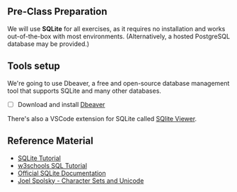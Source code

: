 ## Pre-Class Preparation

We will use **SQLite** for all exercises, as it requires no installation and works out-of-the-box with most environments. (Alternatively, a hosted PostgreSQL database may be provided.)

## Tools setup

We're going to use Dbeaver, a free and open-source database management tool that supports SQLite and many other databases.

- [ ] Download and install [Dbeaver](https://dbeaver.io/download/)

There's also a VSCode extension for SQLite called [SQlite Viewer](https://marketplace.visualstudio.com/items?itemName=qwtel.sqlite-viewer).

## Reference Material

- [SQLite Tutorial](https://www.sqlitetutorial.net/)
- [w3schools SQL Tutorial](https://www.w3schools.com/sql/)
- [Official SQLite Documentation](https://sqlite.org/docs.html)
- [Joel Spolsky - Character Sets and Unicode](https://www.joelonsoftware.com/2003/10/08/the-absolute-minimum-every-software-developer-absolutely-positively-must-know-about-unicode-and-character-sets-no-excuses/)
